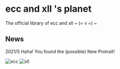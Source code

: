 # ecc and xll 's planet

The official library of ecc and xll    ~ (= v =) ~

## News
2021/5 Haha! You found the (possible) New Protrait!


![ecc](https://github.com/CCCCoda/eccandxll/blob/main/Protrait/14%20ittakestwo%202021/ecc.png)
![xll](https://github.com/CCCCoda/eccandxll/blob/main/Protrait/14%20ittakestwo%202021/xll.png)


